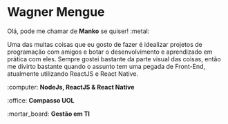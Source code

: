 <h1>Wagner Mengue</h2>

<p>Olá, pode me chamar de <b>Manko</b> se quiser! :metal: </p>

<p>Uma das muitas coisas que eu gosto de fazer é idealizar projetos de programação com amigos e botar o desenvolvimento e aprendizado em prática com eles.
Sempre gostei bastante da parte visual das coisas, então me divirto bastante quando o assunto tem uma pegada de Front-End, atualmente utilizando ReactJS e React Native.</p>

<p>:computer: <b>NodeJs, ReactJS & React Native</b></p>
<p>:office: <b>Compasso UOL</b></p>
<p>:mortar_board: <b>Gestão em TI</b></p>
